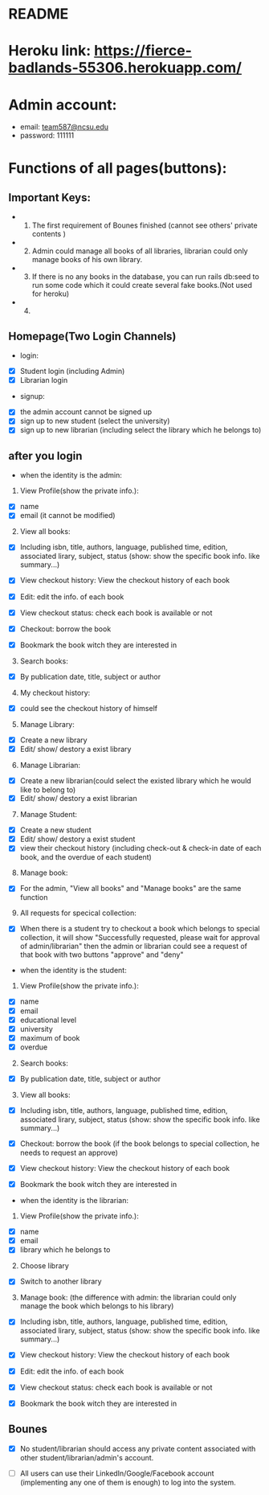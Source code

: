 # README

# Heroku link: https://fierce-badlands-55306.herokuapp.com/

# Admin account:
  * email: team587@ncsu.edu
  * password: 111111
  
# Functions of all pages(buttons):
## Important Keys:
* 1. The first requirement of Bounes finished (cannot see others' private contents )
* 2. Admin could manage all books of all libraries, librarian could only manage books of his own library.
* 3. If there is no any books in the database, you can run rails db:seed to run some code which it could create several fake books.(Not used for heroku)
* 4.




## Homepage(Two Login Channels)

* login:
- [x] Student login (including Admin)
- [x] Librarian login

* signup:
- [x] the admin account cannot be signed up
- [x] sign up to new student (select the university)
- [x] sign up to new librarian (including select the library which he belongs to)

## after you login

* when the identity is the admin:

1. View Profile(show the private info.):
- [x] name 
- [x] email (it cannot be modified)

2. View all books: 
- [x] Including isbn, title, authors, language, published time, edition, associated lirary, subject, status (show: show the specific book info. like summary...)
- [x] View checkout history: View the checkout history of each book
- [x] Edit: edit the info. of each book
- [x] View checkout status: check each book is available or not
- [x] Checkout: borrow the book
- [x] Bookmark the book witch they are interested in


3. Search books: 
- [x] By publication date, title, subject or author 

4. My checkout history:
- [x] could see the checkout history of himself

5. Manage Library: 
- [x] Create a new library
- [x] Edit/ show/ destory a exist library 

6. Manage Librarian: 
- [x] Create a new librarian(could select the existed library which he would like to belong to)
- [x] Edit/ show/ destory a exist librarian

7. Manage Student: 
- [x] Create a new student
- [x] Edit/ show/ destory a exist student
- [x] view their checkout history (including check-out & check-in date of each book, and the overdue of each student)

8. Manage book: 
- [x] For the admin, "View all books" and "Manage books" are the same function

9. All requests for specical collection:
- [x] When there is a student try to checkout a book which belongs to special collection, it will show "Successfully requested, please wait for approval of admin/librarian"
then the admin or librarian could see a request of that book with two buttons "approve" and "deny"


* when the identity is the student: 
1. View Profile(show the private info.):
- [x] name
- [x] email
- [x] educational level
- [x] university
- [x] maximum of book
- [x] overdue

2. Search books: 
- [x] By publication date, title, subject or author 
    
3. View all books: 
- [x] Including isbn, title, authors, language, published time, edition, associated lirary, subject, status (show: show the specific book info. like summary...)
- [x] Checkout: borrow the book (if the book belongs to special collection, he needs to request an approve)
- [x] View checkout history: View the checkout history of each book
- [x] Bookmark the book witch they are interested in


* when the identity is the librarian:

1. View Profile(show the private info.):
- [x] name
- [x] email
- [x] library which he belongs to

2. Choose library
- [x] Switch to another library

3. Manage book: (the difference with admin: the librarian could only manage the book which belongs to his library)
- [x] Including isbn, title, authors, language, published time, edition, associated lirary, subject, status (show: show the specific book info. like summary...)
- [x] View checkout history: View the checkout history of each book
- [x] Edit: edit the info. of each book
- [x] View checkout status: check each book is available or not
- [x] Bookmark the book witch they are interested in


## Bounes
- [x] No student/librarian should access any private content associated with other student/librarian/admin's account.
- [ ] All users can use their LinkedIn/Google/Facebook account (implementing any one of them is enough) to log into the system.
      
